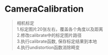 # CameraCalibration
> 相机标定  
1.标定图片20张左右，覆盖各个角度以及距离  
2.修改calibrate中的标定图片路径  
3.执行calibrate函数, 保存标定结果到本地  
4.执行undistortion函数消除畸变